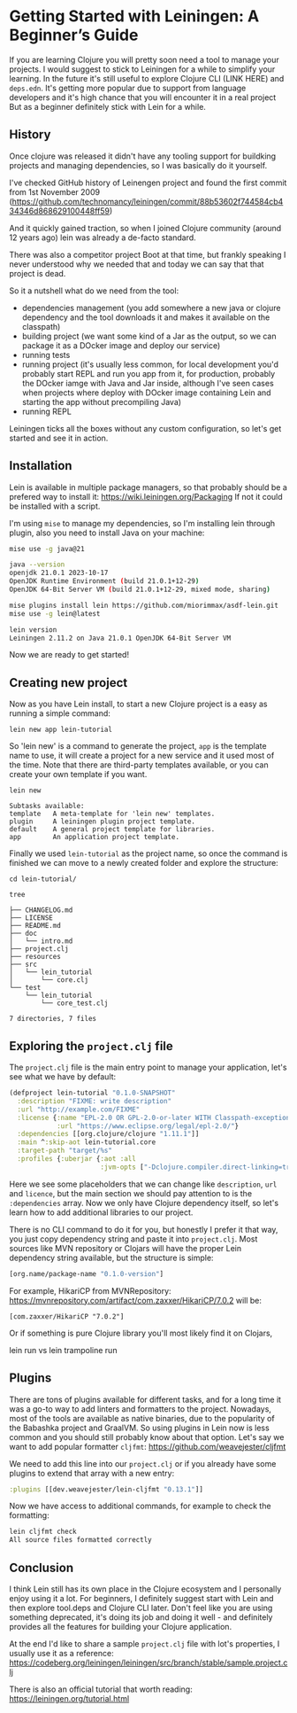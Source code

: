 # Getting Started with Leiningen: A Beginner’s Guide

If you are learning Clojure you will pretty soon need a tool to manage your projects. 
I would suggest to stick to Leiningen for a while to simplify your learning. In the future it's still useful to explore Clojure CLI (LINK HERE)
and `deps.edn`. It's getting more popular due to support from language developers and it's high chance that you will encounter it in a real project
But as a beginner definitely stick with Lein for a while. 

## History

Once clojure was released it didn't have any tooling support for buildking projects and managing dependencies, so I was basically do it yourself. 

I've checked GitHub history of Leinengen project and found the first commit from 1st November 2009 (https://github.com/technomancy/leiningen/commit/88b53602f744584cb434346d868629100448ff59)

And it quickly gained traction, so when I joined Clojure community (around 12 years ago) lein was already a de-facto standard. 

There was also a competitor project Boot at that time, but frankly speaking I never understood why we needed that and today we can say that that project is dead. 

So it a nutshell what do we need from the tool:
- dependencies management (you add somewhere a new java or clojure dependency and the tool downloads it and makes it available on the classpath)
- building project (we want some kind of a Jar as the output, so we can package it as a DOcker image and deploy our service)
- running tests 
- running project (it's usually less common, for local development you'd probably start REPL and run you app from it, for production, probably the DOcker iamge with Java and Jar inside, although I've seen cases when projects where deploy with DOcker image containing Lein and starting the app without precompiling Java)
- running REPL

Leiningen ticks all the boxes without any custom configuration, so let's get started and see it in action. 

## Installation

Lein is available in multiple package managers, so that probably should be a prefered way to install it: https://wiki.leiningen.org/Packaging
If not it could be installed with a script. 

I'm using `mise` to manage my dependencies, so I'm installing lein through plugin, also you need to install Java on your machine:

```bash 
mise use -g java@21

java --version
openjdk 21.0.1 2023-10-17
OpenJDK Runtime Environment (build 21.0.1+12-29)
OpenJDK 64-Bit Server VM (build 21.0.1+12-29, mixed mode, sharing)
``` 

```bash 
mise plugins install lein https://github.com/miorimmax/asdf-lein.git
mise use -g lein@latest

lein version
Leiningen 2.11.2 on Java 21.0.1 OpenJDK 64-Bit Server VM
```

Now we are ready to get started!

## Creating new project 

Now as you have Lein install, to start a new Clojure project is a easy as running a simple command:
```shell 
lein new app lein-tutorial
```

So 'lein new' is a command to generate the project, `app` is the template name to use, it will create a project for a new service and it used most of the time.
Note that there are third-party templates available, or you can create your own template if you want. 

```shell 
lein new 

Subtasks available:
template   A meta-template for 'lein new' templates.
plugin     A leiningen plugin project template.
default    A general project template for libraries.
app        An application project template.
```

Finally we used `lein-tutorial` as the project name, so once the command is finished we can move to a newly created folder and explore the structure:
```shell 
cd lein-tutorial/

tree

├── CHANGELOG.md
├── LICENSE
├── README.md
├── doc
│   └── intro.md
├── project.clj
├── resources
├── src
│   └── lein_tutorial
│       └── core.clj
└── test
    └── lein_tutorial
        └── core_test.clj

7 directories, 7 files
```

## Exploring the `project.clj` file

The `project.clj` file is the main entry point to manage your application, let's see what we have by default:
```clojure
(defproject lein-tutorial "0.1.0-SNAPSHOT"
  :description "FIXME: write description"
  :url "http://example.com/FIXME" 
  :license {:name "EPL-2.0 OR GPL-2.0-or-later WITH Classpath-exception-2.0"
            :url "https://www.eclipse.org/legal/epl-2.0/"}
  :dependencies [[org.clojure/clojure "1.11.1"]]
  :main ^:skip-aot lein-tutorial.core
  :target-path "target/%s"
  :profiles {:uberjar {:aot :all
                       :jvm-opts ["-Dclojure.compiler.direct-linking=true"]}})
```

Here we see some placeholders that we can change like `description`, `url` and `licence`, but the main section we should pay attention to is the `:dependencies` array.
Now we only have Clojure dependency itself, so let's learn how to add additional libraries to our project. 

There is no CLI command to do it for you, but honestly I prefer it that way, you just copy dependency string and paste it into `project.clj`. 
Most sources like MVN repository or Clojars will have the proper Lein dependency string available, but the structure is simple:
```clojure 
[org.name/package-name "0.1.0-version"]
```

For example, HikariCP from MVNRepository: https://mvnrepository.com/artifact/com.zaxxer/HikariCP/7.0.2 will be:
``` 
[com.zaxxer/HikariCP "7.0.2"]
```

Or if something is pure Clojure library you'll most likely find it on Clojars, 




lein run vs lein trampoline run


## Plugins 
There are tons of plugins available for different tasks, and for a long time it was a go-to way to add linters and formatters to the project. 
Nowadays, most of the tools are available as native binaries, due to the popularity of the Babashka project and GraalVM.
So using plugins in Lein now is less common and you should still probably know about that option. Let's say we 
want to add popular formatter `cljfmt`: https://github.com/weavejester/cljfmt

We need to add this line into our `project.clj` or if you already have some plugins to extend that array with a new entry:
```clojure 
:plugins [[dev.weavejester/lein-cljfmt "0.13.1"]]
```

Now we have access to additional commands, for example to check the formatting:
```bash 
lein cljfmt check
All source files formatted correctly
```

## Conclusion

I think Lein still has its own place in the Clojure ecosystem and I personally enjoy using it a lot. 
For beginners, I definitely suggest start with Lein and then explore tool.deps and Clojure CLI later. 
Don't feel like you are using something deprecated, it's doing its job and doing it well - and definitely 
provides all the features for building your Clojure application.

At the end I'd like to share a sample `project.clj` file with lot's properties, I usually use it as a reference: https://codeberg.org/leiningen/leiningen/src/branch/stable/sample.project.clj

There is also an official tutorial that worth reading: https://leiningen.org/tutorial.html


